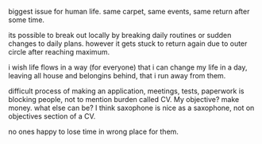 biggest issue for human life. same carpet, same events, same return after some time.

its possible to break out locally by breaking daily routines or sudden changes to daily plans. however it gets stuck to return again due to outer circle after reaching maximum.

i wish life flows in a way (for everyone) that i can change my life in a day, leaving all house and belongins behind, that i run away from them.


difficult process of making an application, meetings, tests, paperwork is blocking people, not to mention burden called CV. My objective? make money. what else can be?
I think saxophone is nice as a saxophone, not on objectives section of a CV.

no ones happy to lose time in wrong place for them.
